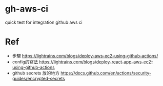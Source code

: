 # gh-aws-ci

quick test for integration github aws ci

# Ref
- 步驟 https://lightrains.com/blogs/deploy-aws-ec2-using-github-actions/
- config的寫法 https://lightrains.com/blogs/deploy-react-app-aws-ec2-using-github-actions
- github secrets 放的地方 https://docs.github.com/en/actions/security-guides/encrypted-secrets